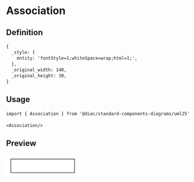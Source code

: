 # Association

## Definition

```
{
  _style: { 
    entity: 'fontStyle=1;whiteSpace=wrap;html=1;',
  },
  _original_width: 140,
  _original_height: 30,
}
```

## Usage

```
import { Association } from '@diac/standard-components-diagrams/uml25'

<Association/>
```

## Preview

<img src="./association.png" width="200"/>
